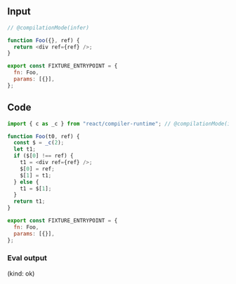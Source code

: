 
## Input

```javascript
// @compilationMode(infer)

function Foo({}, ref) {
  return <div ref={ref} />;
}

export const FIXTURE_ENTRYPOINT = {
  fn: Foo,
  params: [{}],
};

```

## Code

```javascript
import { c as _c } from "react/compiler-runtime"; // @compilationMode(infer)

function Foo(t0, ref) {
  const $ = _c(2);
  let t1;
  if ($[0] !== ref) {
    t1 = <div ref={ref} />;
    $[0] = ref;
    $[1] = t1;
  } else {
    t1 = $[1];
  }
  return t1;
}

export const FIXTURE_ENTRYPOINT = {
  fn: Foo,
  params: [{}],
};

```
      
### Eval output
(kind: ok) <div></div>